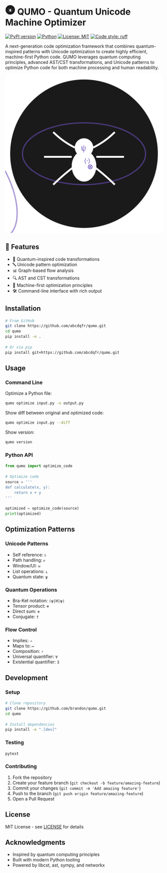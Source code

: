 # <img src="assets/qumo.svg" width="32" height="32" alt="QUMO Logo"> QUMO - Quantum Unicode Machine Optimizer

[![PyPI version](https://badge.fury.io/py/qumo.svg)](https://badge.fury.io/py/qumo)
[![Python](https://img.shields.io/pypi/pyversions/qumo.svg)](https://pypi.org/project/qumo/)
[![License: MIT](https://img.shields.io/badge/License-MIT-yellow.svg)](https://opensource.org/licenses/MIT)
[![Code style: ruff](https://img.shields.io/badge/code%20style-ruff-000000.svg)](https://github.com/astral-sh/ruff)

A next-generation code optimization framework that combines quantum-inspired patterns with Unicode optimization to create highly efficient, machine-first Python code. QUMO leverages quantum computing principles, advanced AST/CST transformations, and Unicode patterns to optimize Python code for both machine processing and human readability.

<div align="center">
  <img src="assets/qumo.svg" alt="QUMO Demo" width="600">
</div>

## 🌟 Features

- 🔄 Quantum-inspired code transformations
- 🔤 Unicode pattern optimization
- 📊 Graph-based flow analysis
- 🔍 AST and CST transformations
- 🎯 Machine-first optimization principles
- 🛠️ Command-line interface with rich output

## Installation

```bash
# From GitHub
git clone https://github.com/abcdqfr/qumo.git
cd qumo
pip install -e .

# Or via pip
pip install git+https://github.com/abcdqfr/qumo.git
```

## Usage

### Command Line

Optimize a Python file:
```bash
qumo optimize input.py -o output.py
```

Show diff between original and optimized code:
```bash
qumo optimize input.py --diff
```

Show version:
```bash
qumo version
```

### Python API

```python
from qumo import optimize_code

# Optimize code
source = '''
def calculate(x, y):
    return x + y
'''

optimized = optimize_code(source)
print(optimized)
```

## Optimization Patterns

### Unicode Patterns
- Self reference: `ꜱ`
- Path handling: `ᴘ`
- Window/UI: `ᴡ`
- List operations: `ʟ`
- Quantum state: `ψ`

### Quantum Operations
- Bra-Ket notation: `⟨ψ|H|ψ⟩`
- Tensor product: `⊗`
- Direct sum: `⊕`
- Conjugate: `†`

### Flow Control
- Implies: `⇒`
- Maps to: `↦`
- Composition: `∘`
- Universal quantifier: `∀`
- Existential quantifier: `∃`

## Development

### Setup

```bash
# Clone repository
git clone https://github.com/brandon/qumo.git
cd qumo

# Install dependencies
pip install -e ".[dev]"
```

### Testing

```bash
pytest
```

### Contributing

1. Fork the repository
2. Create your feature branch (`git checkout -b feature/amazing-feature`)
3. Commit your changes (`git commit -m 'Add amazing feature'`)
4. Push to the branch (`git push origin feature/amazing-feature`)
5. Open a Pull Request

## License

MIT License - see [LICENSE](LICENSE) for details

## Acknowledgments

- Inspired by quantum computing principles
- Built with modern Python tooling
- Powered by libcst, ast, sympy, and networkx 
